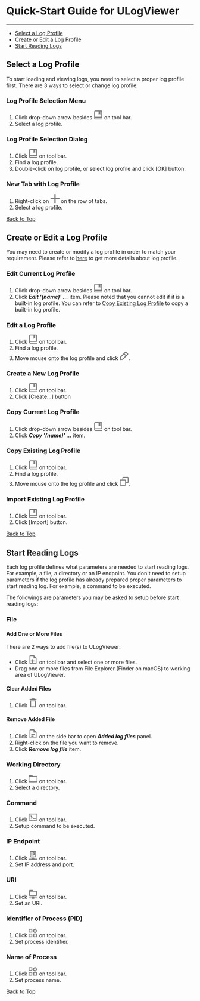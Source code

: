 ﻿# Quick-Start Guide for ULogViewer
 ---
+ [Select a Log Profile](#select-a-log-profile)
+ [Create or Edit a Log Profile](#create-or-edit-a-log-profile)
+ [Start Reading Logs](#start-reading-logs)

## Select a Log Profile
To start loading and viewing logs, you need to select a proper log profile first. 
There are 3 ways to select or change log profile:

### Log Profile Selection Menu
1. Click drop-down arrow besides ![](LogProfile_Outline_24px.png) on tool bar.
2. Select a log profile.

### Log Profile Selection Dialog
1. Click ![](LogProfile_Outline_24px.png) on tool bar.
2. Find a log profile.
3. Double-click on log profile, or select log profile and click [OK] button.

### New Tab with Log Profile
1. Right-click on ![](Add_24px.png) on the row of tabs.
2. Select a log profile.

[Back to Top](#-quick-start-guide-for-ulogviewer)


## Create or Edit a Log Profile
You may need to create or modify a log profile in order to match your requirement. 
Please refer to [here](https://carinastudio.azurewebsites.net/ULogViewer/HowToReadAndParseLogs) to get more details about log profile.

### Edit Current Log Profile
1. Click drop-down arrow besides ![](LogProfile_Outline_24px.png) on tool bar.
2. Click ***Edit '(name)' …*** item. Please noted that you cannot edit if it is a built-in log profile. You can refer to [Copy Existing Log Profile](#copy-existing-log-profile) to copy a built-in log profile.

### Edit a Log Profile
1. Click ![](LogProfile_Outline_24px.png) on tool bar.
2. Find a log profile.
3. Move mouse onto the log profile and click ![](Edit_Outline_24px.png).

### Create a New Log Profile
1. Click ![](LogProfile_Outline_24px.png) on tool bar.
2. Click [Create…] button

### Copy Current Log Profile
1. Click drop-down arrow besides ![](LogProfile_Outline_24px.png) on tool bar.
2. Click ***Copy '(name)' …*** item.

### Copy Existing Log Profile
1. Click ![](LogProfile_Outline_24px.png) on tool bar.
2. Find a log profile.
3. Move mouse onto the log profile and click ![](Copy_Outline_24px.png).

### Import Existing Log Profile
1. Click ![](LogProfile_Outline_24px.png) on tool bar.
2. Click [Import] button.

[Back to Top](#-quick-start-guide-for-ulogviewer)


## Start Reading Logs
Each log profile defines what parameters are needed to start reading logs. For example, a file, a directory or an IP endpoint.
You don't need to setup parameters if the log profile has already prepared proper parameters to start reading log. For example, a command to be executed.

The followings are parameters you may be asked to setup before start reading logs:

### File
#### Add One or More Files
There are 2 ways to add file(s) to ULogViewer:
+ Click ![](AddFile_Outline_24px.png) on tool bar and select one or more files. 
+ Drag one or more files from File Explorer (Finder on macOS) to working area of ULogViewer.

#### Clear Added Files
1. Click ![](Delete_Outline_24px.png) on tool bar.

#### Remove Added File
1. Click ![](File_Text_Outline_24px.png) on the side bar to open ***Added log files*** panel.
2. Right-click on the file you want to remove.
3. Click ***Remove log file*** item.

### Working Directory
1. Click ![](Folder_Outline_24px.png) on tool bar.
2. Select a directory.

### Command
1. Click ![](Terminal_Outline_24px.png) on tool bar.
2. Setup command to be executed.

### IP Endpoint
1. Click ![](IPAddress_Outline_24px.png) on tool bar.
2. Set IP address and port.

### URI
1. Click ![](Uri_Outline_24px.png) on tool bar.
2. Set an URI.

### Identifier of Process (PID)
1. Click ![](Process_Outline_24px.png) on tool bar.
2. Set process identifier.

### Name of Process
1. Click ![](Process_Outline_24px.png) on tool bar.
2. Set process name.

[Back to Top](#-quick-start-guide-for-ulogviewer)
